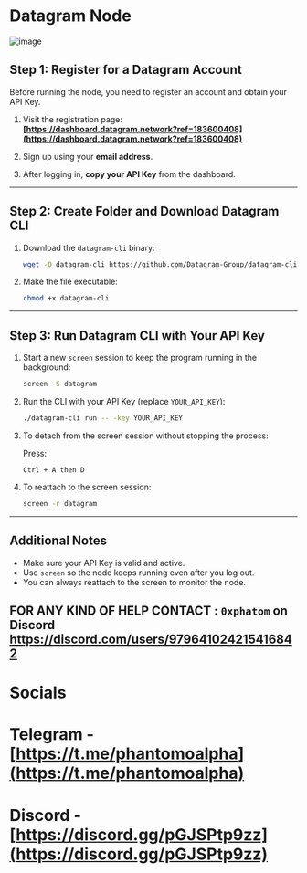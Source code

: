 # Datagram Node 

![image](https://github.com/user-attachments/assets/727f2c92-7017-4e64-807f-6f643952f09f)

##  Step 1: Register for a Datagram Account

Before running the node, you need to register an account and obtain your API Key.

1. Visit the registration page:  
    **[https://dashboard.datagram.network?ref=183600408](https://dashboard.datagram.network?ref=183600408)**

2. Sign up using your **email address**.

3. After logging in, **copy your API Key** from the dashboard.

---

##  Step 2: Create Folder and Download Datagram CLI

1. Download the `datagram-cli` binary:

   ```bash
   wget -O datagram-cli https://github.com/Datagram-Group/datagram-cli-release/releases/latest/download/datagram-cli-x86_64-linux
   ```

2. Make the file executable:

   ```bash
   chmod +x datagram-cli
   ```

---

##  Step 3: Run Datagram CLI with Your API Key

1. Start a new `screen` session to keep the program running in the background:

   ```bash
   screen -S datagram
   ```

2. Run the CLI with your API Key (replace `YOUR_API_KEY`):

   ```bash
   ./datagram-cli run -- -key YOUR_API_KEY
   ```

3. To detach from the screen session without stopping the process:

   Press:
   ```
   Ctrl + A then D
   ```

4. To reattach to the screen session:

   ```bash
   screen -r datagram
   ```

---

##  Additional Notes

- Make sure your API Key is valid and active.
- Use `screen` so the node keeps running even after you log out.
- You can always reattach to the screen to monitor the node.

## FOR ANY KIND OF HELP CONTACT : ` 0xphatom ` on Discord  https://discord.com/users/979641024215416842

# Socials 

# Telegram - [https://t.me/phantomoalpha](https://t.me/phantomoalpha)
# Discord - [https://discord.gg/pGJSPtp9zz](https://discord.gg/pGJSPtp9zz)
